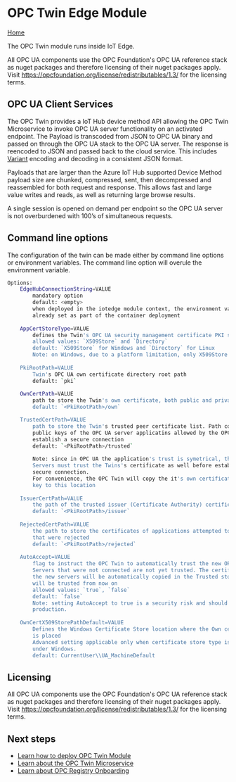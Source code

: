 # OPC Twin Edge Module

[Home](readme.md)

The OPC Twin module runs inside IoT Edge.  

All OPC UA components use the OPC Foundation's OPC UA reference stack as nuget packages and therefore licensing of their nuget packages apply. Visit https://opcfoundation.org/license/redistributables/1.3/ for the licensing terms.

## OPC UA Client Services

The OPC Twin provides a IoT Hub device method API allowing the OPC Twin Microservice to invoke OPC UA server functionality on an activated endpoint. The Payload is transcoded from JSON to OPC UA binary and passed on through the OPC UA stack to the OPC UA server.  The response is reencoded to JSON and passed back to the cloud service.  This includes [Variant](../api/json.md) encoding and decoding in a consistent JSON format.

Payloads that are larger than the Azure IoT Hub supported Device Method payload size are chunked, compressed, sent, then decompressed and reassembled for both request and response.  This allows fast and large value writes and reads, as well as returning large browse results.  

A single session is opened on demand per endpoint so the OPC UA server is not overburdened with 100’s of simultaneous requests.  

## Command line options

The configuration of the twin can be made either by command line options or environment variables.  The command line option will overule the environment variable.

```bash
Options: 
    EdgeHubConnectionString=VALUE 
        mandatory option
        default: <empty>
        when deployed in the iotedge module context, the environment variuable is 
        already set as part of the container deployment
    
    AppCertStoreType=VALUE 
        defines the Twin's OPC UA security management certificate PKI store type
        allowed values: `X509Store` and `Directory`
        default: `X509Store` for Windows and `Directory` for Linux
        Note: on Windows, due to a platform limitation, only X509Store is possible
    
    PkiRootPath=VALUE 
        Twin's OPC UA own certificate directory root path
        default: `pki`
    
    OwnCertPath=VALUE 
        path to store the Twin's own certificate, both public and private keys
        default: `<PkiRootPath>/own`

    TrustedCertPath=VALUE 
        path to store the Twin's trusted peer certificate list. Path contains the
        public keys of the OPC UA server applicatins allowed by the OPC Twin to 
        establish a secure connection
        default: `<PkiRootPath>/trusted`
        
        Note: since in OPC UA the application's trust is symetrical, the OPC UA 
        Servers must trust the Twins's certificate as well before establishing a 
        secure connection. 
        For convenience, the OPC Twin will copy the it's own certificate public 
        key to this location
        
    IssuerCertPath=VALUE 
        the path of the trusted issuer (Certificate Authority) certificate store
        default: `<PkiRootPath>/issuer`
    
    RejectedCertPath=VALUE 
        the path to store the certificates of applications attempted to communicate
        that were rejected 
        default: `<PkiRootPath>/rejected`
    
    AutoAccept=VALUE
        flag to instruct the OPC Twin to automatically trust the new OPC UA 
        Servers that were not connected are not yet trusted. The certificates of 
        the new servers will be automatically copied in the Trusted store so that 
        will be trusted from now on 
        allowed values: `true`, `false`
        default: `false`
        Note: setting AutoAccept to true is a security risk and should not be used in
        production.
        
    OwnCertX509StorePathDefault=VALUE                
        Defines the Windows Certificate Store location where the Own certificate 
        is placed
        Advanced setting applicable only when certificate store type is X509Store 
        under Windows.
        default: CurrentUser\\UA_MachineDefault
```

## Licensing

All OPC UA components use the OPC Foundation's OPC UA reference stack as nuget packages and therefore licensing of their nuget packages apply. Visit https://opcfoundation.org/license/redistributables/1.3/ for the licensing terms.

## Next steps

* [Learn how to deploy OPC Twin Module](../deploy/howto-install-iot-edge.md)
* [Learn about the OPC Twin Microservice](../services/twin.md)
* [Learn about OPC Registry Onboarding](../services/onboarding.md)
